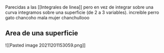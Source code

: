Parecidas a las [[Integrales de linea]] pero en vez de integrar sobre una curva integramos sobre una superficie (de 2 a 3 variables).
increible
perro gato chancoho
mala mujer
chanchullooo
## Area de una superficie
![[Pasted image 20211201153059.png]]